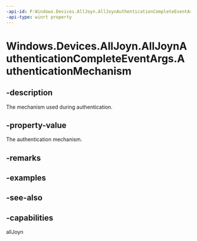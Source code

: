 ----api-id: P:Windows.Devices.AllJoyn.AllJoynAuthenticationCompleteEventArgs.AuthenticationMechanism
-api-type: winrt property
---<!-- Property syntaxpublic Windows.Devices.AllJoyn.AllJoynAuthenticationMechanism AuthenticationMechanism { get; }--># Windows.Devices.AllJoyn.AllJoynAuthenticationCompleteEventArgs.AuthenticationMechanism## -descriptionThe mechanism used during authentication.## -property-valueThe authentication mechanism.## -remarks## -examples## -see-also## -capabilitiesallJoyn